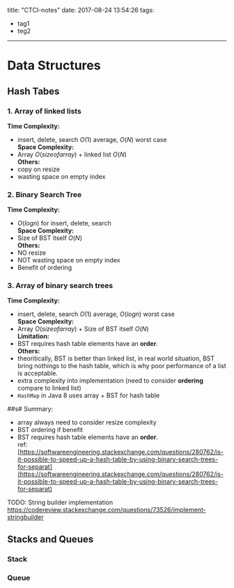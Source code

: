 title: "CTCI-notes"
date: 2017-08-24 13:54:26
tags:
- tag1
- teg2
---


# Data Structures

## Hash Tabes

### 1. Array of linked lists  

**Time Complexity:**  
- insert, delete, search $O(1)$ average, $O(N)$ worst case  
**Space Complexity:**  
- Array $O(size of array)$ + linked list $O(N)$  
**Others:**  
- copy on resize  
- wasting space on empty index  

### 2. Binary Search Tree

**Time Complexity:**  
- $O(logn)$ for insert, delete, search  
**Space Complexity:**  
- Size of BST itself $O(N)$   
**Others:**  
- NO resize  
- NOT wasting space on empty index  
- Benefit of ordering  


### 3. Array of binary search trees

**Time Complexity:**  
- insert, delete, search $O(1)$ average, $O(logn)$ worst case  
**Space Complexity:**  
- Array $O(size of array)$ + Size of BST itself $O(N)$   
**Limitation:**  
- BST requires hash table elements have an **order**.  
**Others:**  
- theoritically, BST is better than linked list, in real world situation, BST bring nothings to the hash table, which is why poor performance of a list is acceptable.  
- extra complexity into implementation (need to consider **ordering** compare to linked list)  
- `HashMap` in Java 8 uses array + BST for hash table  

##s# Summary:
- array always need to consider resize complexity  
- BST ordering if benefit  
- BST requires hash table elements have an **order**.  
ref: [https://softwareengineering.stackexchange.com/questions/280762/is-it-possible-to-speed-up-a-hash-table-by-using-binary-search-trees-for-separat](https://softwareengineering.stackexchange.com/questions/280762/is-it-possible-to-speed-up-a-hash-table-by-using-binary-search-trees-for-separat)

TODO:
String builder implementation
https://codereview.stackexchange.com/questions/73526/implement-stringbuilder


## Stacks and Queues

### Stack


### Queue
